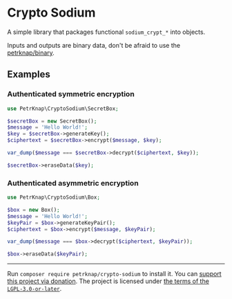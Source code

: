 # Crypto Sodium

A simple library that packages functional `sodium_crypt_*` into objects.

Inputs and outputs are binary data, don't be afraid to use the [petrknap/binary](../php-binary).


## Examples

### Authenticated symmetric encryption

```php
use PetrKnap\CryptoSodium\SecretBox;

$secretBox = new SecretBox();
$message = 'Hello World!';
$key = $secretBox->generateKey();
$ciphertext = $secretBox->encrypt($message, $key);

var_dump($message === $secretBox->decrypt($ciphertext, $key));

$secretBox->eraseData($key);
```

### Authenticated asymmetric encryption

```php
use PetrKnap\CryptoSodium\Box;

$box = new Box();
$message = 'Hello World!';
$keyPair = $box->generateKeyPair();
$ciphertext = $box->encrypt($message, $keyPair);

var_dump($message === $box->decrypt($ciphertext, $keyPair));

$box->eraseData($keyPair);
```


---

Run `composer require petrknap/crypto-sodium` to install it.
You can [support this project via donation](https://petrknap.github.io/donate.html).
The project is licensed under [the terms of the `LGPL-3.0-or-later`](./COPYING.LESSER).
